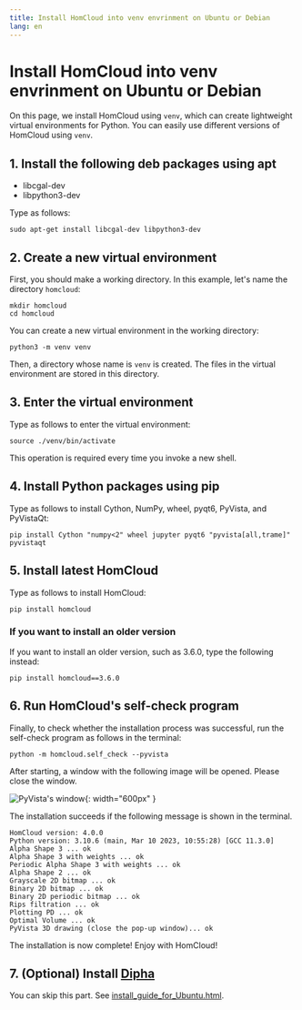 ```yaml
---
title: Install HomCloud into venv envrinment on Ubuntu or Debian 
lang: en
---
```


# Install HomCloud into venv envrinment on Ubuntu or Debian

On this page, we install HomCloud using `venv`, which can create lightweight virtual environments for Python.
You can easily use different versions of HomCloud using `venv`.

## 1. Install the following deb packages using apt

* libcgal-dev
* libpython3-dev

Type as follows:

    sudo apt-get install libcgal-dev libpython3-dev

## 2. Create a new virtual environment

First, you should make a working directory. In this example, let's name the directory `homcloud`:

    mkdir homcloud
    cd homcloud

You can create a new virtual environment in the working directory:

    python3 -m venv venv

Then, a directory whose name is `venv` is created. The files in the virtual environment are stored in this directory.

## 3. Enter the virtual environment

Type as follows to enter the virtual environment:

    source ./venv/bin/activate
    
This operation is required every time you invoke a new shell.

## 4. Install Python packages using pip

Type as follows to install Cython, NumPy, wheel, pyqt6, PyVista, and PyVistaQt:

    pip install Cython "numpy<2" wheel jupyter pyqt6 "pyvista[all,trame]" pyvistaqt

## 5. Install latest HomCloud

Type as follows to install HomCloud:

    pip install homcloud

### If you want to install an older version

If you want to install an older version, such as 3.6.0, type the following instead:

    pip install homcloud==3.6.0

## 6. Run HomCloud's self-check program

Finally, to check whether the installation process was successful, run the self-check program as follows in the terminal:

    python -m homcloud.self_check --pyvista

After starting, a window with the following image will be opened. Please close the window.

![PyVista's window](/images/screenshot-selfcheck-pyvista.png){: width="600px" }

The installation succeeds if the following message is shown in the terminal.

    HomCloud version: 4.0.0
    Python version: 3.10.6 (main, Mar 10 2023, 10:55:28) [GCC 11.3.0]
    Alpha Shape 3 ... ok
    Alpha Shape 3 with weights ... ok
    Periodic Alpha Shape 3 with weights ... ok
    Alpha Shape 2 ... ok
    Grayscale 2D bitmap ... ok
    Binary 2D bitmap ... ok
    Binary 2D periodic bitmap ... ok
    Rips filtration ... ok
    Plotting PD ... ok
    Optimal Volume ... ok
    PyVista 3D drawing (close the pop-up window)... ok

The installation is now complete! Enjoy with HomCloud!


## 7. (Optional) Install [Dipha](http://github.com/DIPHA/dipha)

You can skip this part.
See [install_guide_for_Ubuntu.html](install_guide_for_Ubuntu.html).

